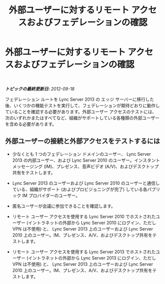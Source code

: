﻿---
title: 外部ユーザーに対するリモート アクセスおよびフェデレーションの確認
TOCTitle: 外部ユーザーに対するリモート アクセスおよびフェデレーションの確認
ms:assetid: a383fefb-c428-4462-93fd-15ba540fa867
ms:mtpsurl: https://technet.microsoft.com/ja-jp/library/JJ688163(v=OCS.15)
ms:contentKeyID: 49887085
ms.date: 05/19/2016
mtps_version: v=OCS.15
ms.translationtype: HT
---

# 外部ユーザーに対するリモート アクセスおよびフェデレーションの確認

 

_**トピックの最終更新日:** 2012-09-18_

フェデレーション ルートを Lync Server 2013 の エッジ サーバーに移行した後、いくつかの機能テストを実行して、フェデレーションが期待どおりに動作していることを確認する必要があります。外部ユーザー アクセスのテストには、次のいずれかまたはすべてなど、組織がサポートしている各種類の外部ユーザーを含める必要があります。

## 外部ユーザーの接続と外部アクセスをテストするには

  - 少なくとも 1 つのフェデレーション ドメインのユーザー、 Lync Server 2013 の内部ユーザー、および Lync Server 2010 のユーザー。インスタント メッセージング (IM)、プレゼンス、音声ビデオ (A/V)、およびデスクトップ共有をテストします。

  - Lync Server 2013 のユーザーおよび Lync Server 2010 のユーザーと通信している、組織がサポート (およびプロビジョニングが完了) している各パブリック IM プロバイダーのユーザー。

  - 匿名ユーザーが会議に参加できることを確認します。

  - リモート ユーザー アクセスを使用する Lync Server 2010 でホストされたユーザー (イントラネットの外部から Lync Server 2010 にログイン、ただし VPN は不使用) と、 Lync Server 2013 上のユーザーおよび Lync Server 2010 上のユーザー。IM、プレゼンス、A/V、およびデスクトップ共有をテストします。

  - リモート ユーザー アクセスを使用する Lync Server 2013 でホストされたユーザー (イントラネットの外部から Lync Server 2013 にログイン、ただし VPN は不使用) と、 Lync Server 2013 上のユーザーおよび Lync Server 2010 上のユーザー。IM、プレゼンス、A/V、およびデスクトップ共有をテストします。

